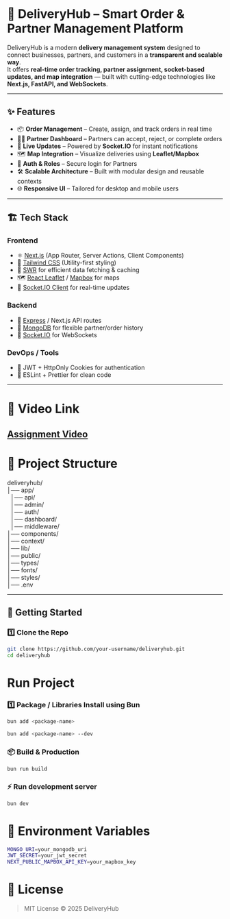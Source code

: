 # 🚚 DeliveryHub – Smart Order & Partner Management Platform

DeliveryHub is a modern **delivery management system** designed to connect businesses, partners, and customers in a **transparent and scalable way**.  
It offers **real-time order tracking, partner assignment, socket-based updates, and map integration** — built with cutting-edge technologies like **Next.js, FastAPI, and WebSockets**.

---

## ✨ Features

- 📦 **Order Management** – Create, assign, and track orders in real time  
- 👨‍🔧 **Partner Dashboard** – Partners can accept, reject, or complete orders  
- 🔔 **Live Updates** – Powered by **Socket.IO** for instant notifications  
- 🗺️ **Map Integration** – Visualize deliveries using **Leaflet/Mapbox**  
- 🔐 **Auth & Roles** – Secure login for Partners  
- 🛠️ **Scalable Architecture** – Built with modular design and reusable contexts  
- 🌐 **Responsive UI** – Tailored for desktop and mobile users  

---

## 🏗️ Tech Stack

### Frontend
- ⚛️ [Next.js](https://nextjs.org/) (App Router, Server Actions, Client Components)  
- 🎨 [Tailwind CSS](https://tailwindcss.com/) (Utility-first styling)  
- 📡 [SWR](https://swr.vercel.app/) for efficient data fetching & caching  
- 🗺️ [React Leaflet](https://react-leaflet.js.org/) / [Mapbox](https://www.mapbox.com/) for maps  
- 🔔 [Socket.IO Client](https://socket.io/) for real-time updates  

### Backend
- 🚀 [Express](https://fastapi.tiangolo.com/) / Next.js API routes  
- 🍃 [MongoDB](https://www.mongodb.com/) for flexible partner/order history  
- 🔌 [Socket.IO](https://socket.io/) for WebSockets  

### DevOps / Tools
- 🔑 JWT + HttpOnly Cookies for authentication  
- 🧹 ESLint + Prettier for clean code  

---
# 📂 Video Link 

[Assignment Video](https://drive.google.com/file/d/1kNoA8hMgYKf1udzdGSmAy4nGpShH1D5X/view?usp=drive_link)
---

# 📂 Project Structure

deliveryhub/ </br>
│── app/          </br> 
&nbsp;&nbsp;│── api/          </br> 
&nbsp;&nbsp;│── admin/          </br> 
&nbsp;&nbsp;│── auth/          </br> 
&nbsp;&nbsp;│── dashboard/          </br> 
&nbsp;&nbsp;│── middleware/          </br> 
│── components/   </br>
│── context/      </br>
│── lib/          </br>
│── public/       </br>
│── types/       </br>
│── fonts/       </br>
│── styles/       </br>
│── .env          </br>


---

## 🚀 Getting Started

### 1️⃣ Clone the Repo

```bash
git clone https://github.com/your-username/deliveryhub.git
cd deliveryhub
```
# Run Project

### 1️⃣ Package / Libraries Install using Bun
```bash
bun add <package-name>

bun add <package-name> --dev
```

### 📦 Build & Production

```bash 
bun run build
```

### ⚡ Run development server

```bash 
bun dev
```

# 🔑 Environment Variables

```bash
MONGO_URI=your_mongodb_uri
JWT_SECRET=your_jwt_secret
NEXT_PUBLIC_MAPBOX_API_KEY=your_mapbox_key
```

# 📜 License

> MIT License © 2025 DeliveryHub
